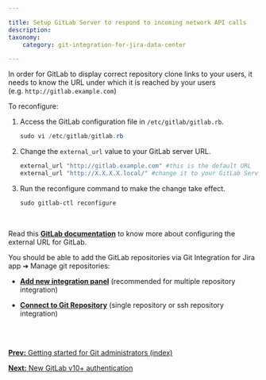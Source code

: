 ```yaml
---

title: Setup GitLab Server to respond to incoming network API calls
description:
taxonomy:
    category: git-integration-for-jira-data-center

---
```


In order for GitLab to display correct repository clone links to your users, it needs to know the URL under which it is reached by your users (e.g. `http://gitlab.example.com`)

To reconfigure:

1.  Access the GitLab configuration file in `/etc/gitlab/gitlab.rb`.

    ```powershell
    sudo vi /etc/gitlab/gitlab.rb
    ```

2.  Change the `external_url` value to your GitLab server URL.

    ```powershell
    external_url "http://gitlab.example.com" #this is the default URL
    external_url "http://X.X.X.X.local/" #change it to your GitLab Server URL
    ```

3.  Run the reconfigure command to make the change take effect.

    ```powershell
    sudo gitlab-ctl reconfigure
    ```

<br>

Read this [**GitLab documentation**](https://docs.gitlab.com/omnibus/settings/configuration.html#configuring-the-external-url-for-gitlab) to know more about configuring the external URL for GitLab.

You should be able to add the GitLab repositories via Git Integration for Jira app ➜ Manage git repositories:

*   [**Add new integration panel**](/git-integration-for-jira-data-center/using-the-add-new-integration-wizard-gij-self-managed/) (recommended for multiple repository integration)

*   [**Connect to Git Repository**](/git-integration-for-jira-data-center/using-the-connect-repository-wizard-gij-self-managed/) (single repository or ssh repository integration)

<br>
<br>

[**Prev:** Getting started for Git administrators (index)](/git-integration-for-jira-data-center/Getting-started-for-Git-administrators-gij-self-managed)

[**Next:** New GitLab v10+ authentication](/git-integration-for-jira-data-center/New-GitLab-v10-authentication-gij-self-managed)


